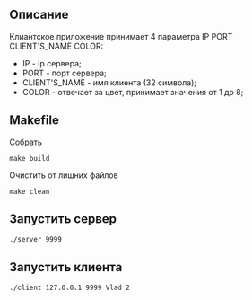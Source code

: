## Описание 
Клиантское приложение принимает 4 параметра IP PORT CLIENT'S_NAME COLOR:
- IP - ip сервера;
- PORT - порт сервера;
- CLIENT'S_NAME - имя клиента (32 символа);
- COLOR - отвечает за цвет, принимает значения от 1 до 8;

## Makefile

Собрать 
```
make build
```
Очистить от лишних файлов
```
make clean
```
## Запустить сервер 
```
./server 9999
````
## Запустить клиента 
```
./client 127.0.0.1 9999 Vlad 2
```
